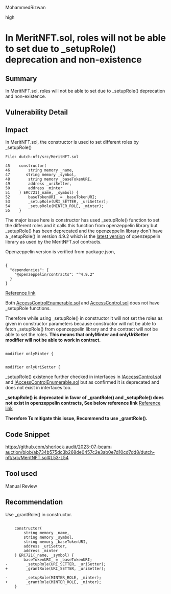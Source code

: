 MohammedRizwan

high

# In MeritNFT.sol, roles will not be able to set due to _setupRole() deprecation and non-existence

## Summary
In MeritNFT.sol, roles will not be able to set due to _setupRole() deprecation and non-existence.

## Vulnerability Detail

## Impact

In MeritNFT.sol, the constructor is used to set different roles by _setupRole()

```solidity
File: dutch-nft/src/MeritNFT.sol

45    constructor(
46        string memory _name,
47       string memory _symbol,
48        string memory _baseTokenURI,
49        address _uriSetter,
50        address _minter
51    ) ERC721(_name, _symbol) {
52        baseTokenURI_ = _baseTokenURI;
53        _setupRole(URI_SETTER, _uriSetter);
54        _setupRole(MINTER_ROLE, _minter);
55    }
```

The major issue here is constructor has used _setupRole() function to set the different roles and it calls this function from openzeppelin library but _setupRole() has been deprecated and the openzeppelin library don't have a _setupRole() in version 4.9.2 which is the [latest version](https://github.com/OpenZeppelin/openzeppelin-contracts/releases) of openzeppelin library as used by the MeritNFT.sol contracts.

Openzeppelin version is verified from package.json,

```

{
  "dependencies": {
    "@openzeppelin/contracts": "^4.9.2"
  }
}
```
[Reference link](https://github.com/sherlock-audit/2023-07-beam-auction/blob/ab734b575dc3b268de0457c2e3ab0e7d10cd7dd8/dutch-nft/package.json#L3)

Both [AccessControlEnumerable.sol](https://github.com/OpenZeppelin/openzeppelin-contracts/blob/master/contracts/access/AccessControlEnumerable.sol) and [AccessControl.sol](https://github.com/OpenZeppelin/openzeppelin-contracts/blob/master/contracts/access/AccessControl.sol) does not have _setupRole functions.

Therefore while using _setupRole() in constructor it will not set the roles as given in constructor parameters because constructor will not be able to fetch _setupRole() from openzeppelin library and the contract will not be able to set the roles. **This means that onlyMinter and onlyUriSetter modifier will not be able to work in contract.**

```solidity

modifier onlyMinter {
```

```solidity

modifier onlyUriSetter {
````

_setupRole() existence further checked in interfaces in [IAccessControl.sol](https://github.com/OpenZeppelin/openzeppelin-contracts/blob/master/contracts/access/IAccessControl.sol) and [IAccessControlEnumerable.sol](https://github.com/OpenZeppelin/openzeppelin-contracts/blob/master/contracts/access/IAccessControlEnumerable.sol) but as confirmed it is deprecated and does not exist in interfaces too.

**_setupRole() is deprecated in favor of _grantRole() and _setupRole() does not exist in openzeppelin contracts, See below reference link**
[Reference link](https://github.com/OpenZeppelin/openzeppelin-contracts/pull/3489/files)

**Therefore To mitigate this issue, Recommend to use _grantRole().**

## Code Snippet
https://github.com/sherlock-audit/2023-07-beam-auction/blob/ab734b575dc3b268de0457c2e3ab0e7d10cd7dd8/dutch-nft/src/MeritNFT.sol#L53-L54

## Tool used
Manual Review

## Recommendation
Use _grantRole() in constructor.

```solidity

    constructor(
        string memory _name,
        string memory _symbol,
        string memory _baseTokenURI,
        address _uriSetter,
        address _minter
    ) ERC721(_name, _symbol) {
        baseTokenURI_ = _baseTokenURI;
-        _setupRole(URI_SETTER, _uriSetter);
+        _grantRole(URI_SETTER, _uriSetter);

-        _setupRole(MINTER_ROLE, _minter);
+        _grantRole(MINTER_ROLE, _minter);
    }
```
